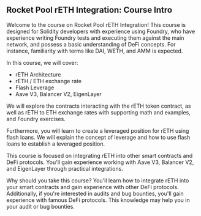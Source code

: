 ## Rocket Pool rETH Integration: Course Intro

Welcome to the course on Rocket Pool rETH Integration! This course is designed for Solidity developers with experience using Foundry, who have experience writing Foundry tests and executing them against the main network, and possess a basic understanding of DeFi concepts. For instance, familiarity with terms like DAI, WETH, and AMM is expected.

In this course, we will cover:

- rETH Architecture
- rETH / ETH exchange rate
- Flash Leverage
- Aave V3, Balancer V2, EigenLayer

We will explore the contracts interacting with the rETH token contract, as well as rETH to ETH exchange rates with supporting math and examples, and Foundry exercises.

Furthermore, you will learn to create a leveraged position for rETH using flash loans. We will explain the concept of leverage and how to use flash loans to establish a leveraged position.

This course is focused on integrating rETH into other smart contracts and DeFi protocols. You'll gain experience working with Aave V3, Balancer V2, and EigenLayer through practical integrations.

Why should you take this course? You'll learn how to integrate rETH into your smart contracts and gain experience with other DeFi protocols. Additionally, if you're interested in audits and bug bounties, you'll gain experience with famous DeFi protocols. This knowledge may help you in your audit or bug bounties.
